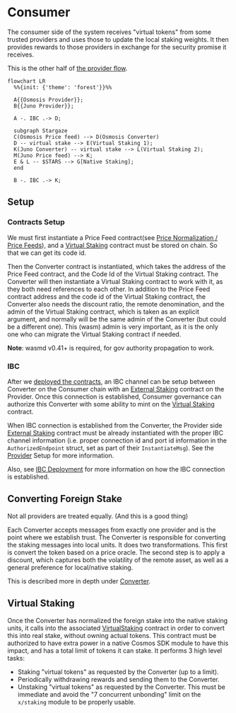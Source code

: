 # Consumer

The consumer side of the system receives "virtual tokens" from
some trusted providers and uses those to update the local staking weights.
It then provides rewards to those providers in exchange for
the security promise it receives.

This is the other half of [the provider flow](../provider/Provider.md).

```mermaid
flowchart LR
  %%{init: {'theme': 'forest'}}%%

  A{{Osmosis Provider}};
  B{{Juno Provider}};

  A -. IBC .-> D;

  subgraph Stargaze
  C(Osmosis Price feed) --> D(Osmosis Converter)
  D -- virtual stake --> E(Virtual Staking 1);
  K(Juno Converter) -- virtual stake --> L(Virtual Staking 2);
  M(Juno Price feed) --> K;
  E & L -- $STARS --> G[Native Staking];
  end

  B -. IBC .-> K;
```

## Setup

### Contracts Setup

We must first instantiate a Price Feed contract(see [Price Normalization / Price Feeds](./Converter.md#price-feeds)),
and a [Virtual Staking](./VirtualStaking.md) contract must be stored on chain. So that we can get its code id.

Then the Converter contract is instantiated, which takes the address of the Price Feed contract, and the Code Id
of the Virtual Staking contract.
The Converter will then instantiate a Virtual Staking contract to work with it, as they both need references
to each other.
In addition to the Price Feed contract address and the code id of the Virtual Staking contract,
the Converter also needs the discount ratio, the remote denomination, and the admin of the Virtual Staking
contract, which is taken as an explicit argument, and normally will be the same admin of the Converter (but
could be a different one). This (wasm) admin is very important, as it is the only one who can migrate the Virtual
Staking contract if needed.

**Note**: wasmd v0.41+ is required, for gov authority propagation to work.

### IBC

After we [deployed the contracts](../ibc/Overview.md#deployment), an IBC channel can be setup between Converter on the Consumer
chain with an [External Staking](../provider/ExternalStaking.md) contract on the Provider. Once this
connection is established, Consumer governance can authorize this Converter with some ability to mint
on the [Virtual Staking](./VirtualStaking.md) contract.

When IBC connection is established from the Converter, the Provider side [External Staking](../provider/ExternalStaking.md)
contract must be already instantiated with the proper IBC channel information (i.e. proper connection id
and port id information in the `AuthorizedEndpoint` struct, set as part of their `InstantiateMsg`).
See the [Provider](../provider/Provider.md) Setup for more information.

Also, see [IBC Deployment](../ibc/ControlChannel.md#deployment) for more information on how the IBC connection is established.

## Converting Foreign Stake

Not all providers are treated equally. (And this is a good thing)

Each Converter accepts messages from exactly one provider and is
the point where we establish trust. The Converter is responsible for
converting the staking messages into local units. It does two transformations.
This first is convert the token based on a price oracle. The second step is to apply a discount,
which captures both the volatility of the remote asset, as well as
a general preference for local/native staking.

This is described more in depth under [Converter](./Converter.md#staking-flow).

## Virtual Staking

Once the Converter has normalized the foreign stake into the native staking units,
it calls into the associated [VirtualStaking](./VirtualStaking.md) contract in order
to convert this into real stake, without owning actual tokens. This contract must be
authorized to have extra power in a native Cosmos SDK module to have this impact, and has
a total limit of tokens it can stake. It performs 3 high level tasks:

- Staking "virtual tokens" as requested by the Converter (up to a limit).
- Periodically withdrawing rewards and sending them to the Converter.
- Unstaking "virtual tokens" as requested by the Converter. This must be immediate and
  avoid the "7 concurrent unbonding" limit on the `x/staking` module to be properly usable.
